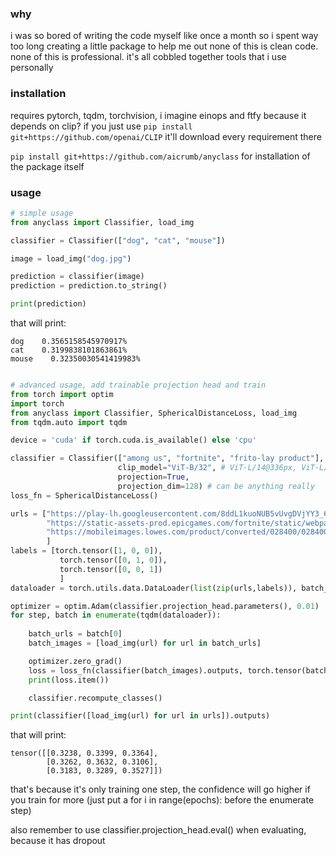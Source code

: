 ### why

i was so bored of writing the code myself like once a month so i spent way too long creating a little package to help me out
none of this is clean code. none of this is professional. it's all cobbled together tools that i use personally

### installation

requires pytorch, tqdm, torchvision, i imagine einops and ftfy because it depends on clip?
if you just use `pip install git+https://github.com/openai/CLIP` it'll download every requirement there

`pip install git+https://github.com/aicrumb/anyclass` for installation of the package itself

### usage
```python
# simple usage
from anyclass import Classifier, load_img

classifier = Classifier(["dog", "cat", "mouse"])

image = load_img("dog.jpg")

prediction = classifier(image)
prediction = prediction.to_string()

print(prediction)
```
that will print:
```
dog    0.3565158545970917%
cat    0.3199838101863861%
mouse    0.32350030541419983%
```


```python

# advanced usage, add trainable projection head and train
from torch import optim
import torch
from anyclass import Classifier, SphericalDistanceLoss, load_img
from tqdm.auto import tqdm

device = 'cuda' if torch.cuda.is_available() else 'cpu'

classifier = Classifier(["among us", "fortnite", "frito-lay product"], 
						clip_model="ViT-B/32", # ViT-L/14@336px, ViT-L/14, ViT-B/16, ViT-B/32, RN50, RN101, RN50x4, RN50x16, RN50x64
						projection=True,
						projection_dim=128) # can be anything really
loss_fn = SphericalDistanceLoss()

urls = ["https://play-lh.googleusercontent.com/8ddL1kuoNUB5vUvgDVjYY3_6HwQcrg1K2fd_R8soD-e2QYj8fT9cfhfh3G0hnSruLKec",
		"https://static-assets-prod.epicgames.com/fortnite/static/webpack/8f9484f10eb14f85a189fb6117a57026.jpg",
		"https://mobileimages.lowes.com/product/converted/028400/028400097802.jpg"
		]
labels = [torch.tensor([1, 0, 0]),
		   torch.tensor([0, 1, 0]),
		   torch.tensor([0, 0, 1])
		   ]
dataloader = torch.utils.data.DataLoader(list(zip(urls,labels)), batch_size=1, shuffle=True)

optimizer = optim.Adam(classifier.projection_head.parameters(), 0.01)
for step, batch in enumerate(tqdm(dataloader)): 
	
	batch_urls = batch[0]
	batch_images = [load_img(url) for url in batch_urls]

	optimizer.zero_grad()
	loss = loss_fn(classifier(batch_images).outputs, torch.tensor(batch[1]).to(device))
	print(loss.item())

	classifier.recompute_classes()

print(classifier([load_img(url) for url in urls]).outputs)
```
that will print:
```
tensor([[0.3238, 0.3399, 0.3364],
        [0.3262, 0.3632, 0.3106],
        [0.3183, 0.3289, 0.3527]])
```
that's because it's only training one step, the confidence will go higher if you train for more (just put a for i in range(epochs): before the enumerate step)

also remember to use classifier.projection_head.eval() when evaluating, because it has dropout
